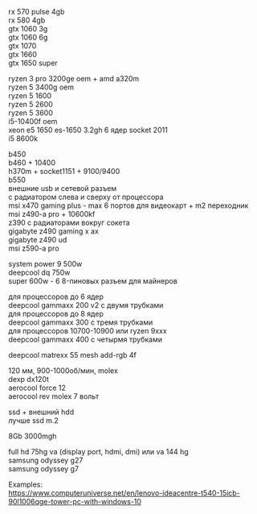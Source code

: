 
rx 570 pulse 4gb  
rx 580 4gb  
gtx 1060 3g  
gtx 1060 6g  
gtx 1070  
gtx 1660  
gtx 1650 super  

ryzen 3 pro 3200ge oem + amd a320m  
ryzen 5 3400g oem  
ryzen 5 1600  
ryzen 5 2600  
ryzen 5 3600  
i5-10400f oem  
xeon e5 1650 es-1650 3.2gh 6 ядер socket 2011  
i5 8600k  

b450  
b460 + 10400  
h370m + socket1151 + 9100/9400  
b550  
внешние usb и сетевой разъем  
с радиатором слева и сверху от процессора  
msi x470 gaming plus - max 6 портов для видеокарт + m2 переходник  
msi z490-a pro + 10600kf  
z390 с радиаторами вокруг сокета  
gigabyte z490 gaming x ax  
gigabyte z490 ud  
msi z590-a pro  

system power 9 500w  
deepcool dq 750w  
super 600w - 6 8-пиновых разъем для майнеров  

для процессоров до 6 ядер  
deepcool gammaxx 200 v2 с двумя трубками  
для процессоров до 8 ядер  
deepcool gammaxx 300 с тремя трубками  
для процессоров 10700-10900 или ryzen 9xxx  
deepcool gammaxx 400 с четырмя трубками  

deepcool matrexx 55 mesh add-rgb 4f  

120 мм, 900-1000об/мин, molex  
dexp dx120t  
aerocool force 12  
aerocool rev molex 7 вольт  

ssd + внешний hdd  
лучше ssd m.2  

8Gb 3000mgh  

full hd 75hg va (display port, hdmi, dmi) или va 144 hg  
samsung odyssey g27  
samsung odyssey g7  


Examples:  
https://www.computeruniverse.net/en/lenovo-ideacentre-t540-15icb-90l1006qge-tower-pc-with-windows-10






